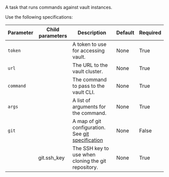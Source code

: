 A task that runs commands against vault instances.

Use the following specifications:

| Parameter | Child parameters | Description | Default | Required |
|-----------|------------------|-------------|---------|----------|
| `token` || A token to use for accessing vault. | None | True |
| `url` || The URL to the vault cluster. | None | True |
| `command` || The command to pass to the vault CLI. | None | True |
| `args` || A list of arguments for the command. | None | True |
| `git` || A map of git configuration. See [git specification](#common-spec-git) | None | False |
||git.ssh_key| The SSH key to use when cloning the git repository. | None | True |   